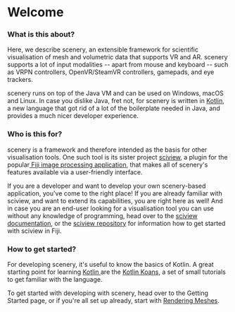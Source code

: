 # Welcome

### What is this about?

Here, we describe scenery, an extensible framework for scientific visualisation of mesh and volumetric data that supports VR and AR. scenery supports a lot of input modalities -- apart from mouse and keyboard -- such as VRPN controllers, OpenVR/SteamVR controllers, gamepads, and eye trackers. 

scenery runs on top of the Java VM and can be used on Windows, macOS and Linux. In case you dislike Java, fret not, for scenery is written in [Kotlin](https://www.kotlinlang.org), a new language that got rid of a lot of the boilerplate needed in Java, and provides a much nicer developer experience.

### Who is this for?

scenery is a framework and therefore intended as the basis for other visualisation tools. One such tool is its sister project [sciview](https://github.com/scenerygraphics/sciview), a plugin for the popular[ Fiji image processing application](https://fiji.sc), that makes all of scenery's features available via a user-friendly interface.

If you are a developer and want to develop your own scenery-based application, you've come to the right place! If you are already familiar with sciview, and want to extend its capabilities, you are right here as well! And in case you are an end-user looking for a visualisation tool you can use without any knowledge of programming, head over to the [sciview documentation](https://docs.scenery.graphics/sciview), or the [sciview repository](https://github.com/scenerygraphics/sciview) for information how to get started with sciview in Fiji.

### How to get started?

For developing scenery, it's useful to know the basics of Kotlin. A great starting point for learning [Kotlin ](https://www.kotlinlang.org)are the [Kotlin Koans](https://kotlinlang.org/docs/tutorials/koans.html), a set of small tutorials to get familiar with the language.

To get started with developing with scenery, head over to the Getting Started page, or if you're all set up already, start with [Rendering Meshes](introduction/rendering-meshes.md).


